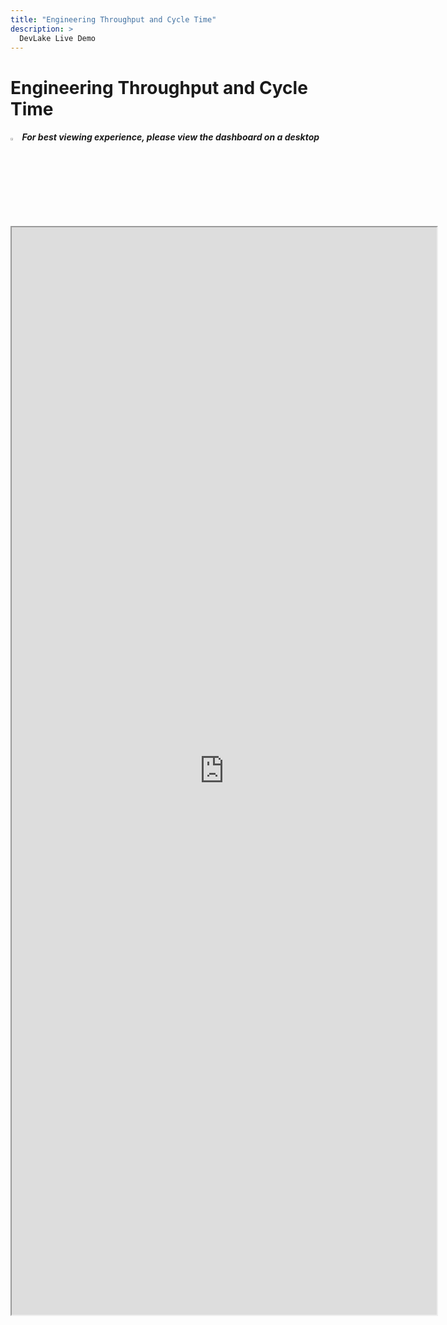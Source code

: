 ```yaml
---
title: "Engineering Throughput and Cycle Time"
description: >
  DevLake Live Demo
---
```


# Engineering Throughput and Cycle Time

<div className="info">
  <h5>
    <img
      src="https://user-images.githubusercontent.com/84442212/197146839-c2d116e6-e0b8-40a0-bb29-e51fb4805a81.png"
      alt=""
      width="3%"
    /> For best viewing experience, please view the dashboard on a desktop
  </h5>
</div>

<iframe src="https://grafana-lake.demo.devlake.io/grafana/d/Jaaimc67k/engineering-throughput-and-cycle-time?orgId=1" width="135%" height="1740px"></iframe>
